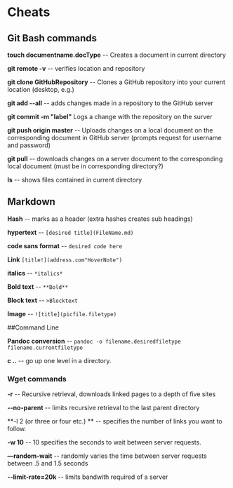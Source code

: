 Cheats
======

**Git Bash commands**
---------------------

**touch documentname.docType** -- Creates a document in current
directory

**git remote -v** -- verifies location and repository

**git clone GitHubRepository** -- Clones a GitHub repository into your
current location (desktop, e.g.)

**git add --all** -- adds changes made in a repository to the GitHub
server

**git commit -m "label"** Logs a change with the repository on the
surver

**git push origin master** -- Uploads changes on a local document on the
corresponding document in GitHub server (prompts request for username
and password)

**git pull** -- downloads changes on a server document to the
corresponding local document (must be in corresponding directory?)

**ls** -- shows files contained in current directory

Markdown
--------

**Hash** -- marks as a header (extra hashes creates sub headings)

**hypertext** -- `[desired title](FileName.md)`

**code sans format** -- `desired code here`

**Link** `[title!](address.com"HoverNote")`

**italics** -- `*italics*`

**Bold text** -- `**Bold**`

**Block text** -- `>Blocktext`

**Image** -- `![title](picfile.filetype)`

##Command Line

**Pandoc conversion** -- `pandoc -o filename.desiredfiletype filename.currentfiletype`

**c ..** -- go up one level in a directory.

### Wget commands
**-r** -- Recursive retrieval, downloads linked pages to a depth of five sites

**--no-parent** -- limits recursive retrieval to the last parent directory

**-l 2 (or three or four etc.) ** -- specifies the number of links you want to follow.

**-w 10** -- 10 specifies the seconds to wait between server requests. 

**––random-wait** -- randomly varies the time between server requests between .5 and 1.5 seconds

**--limit-rate=20k** -- limits bandwith required of a server 